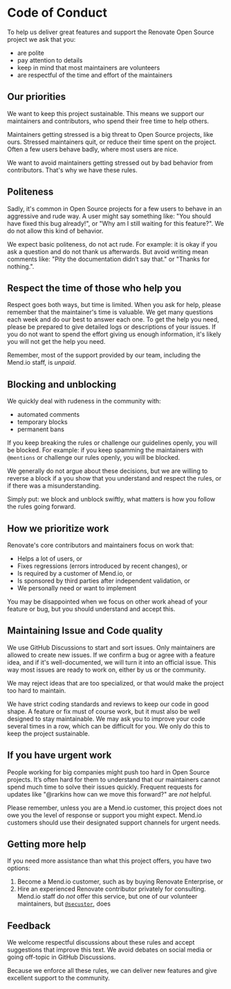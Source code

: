 # Code of Conduct

To help us deliver great features and support the Renovate Open Source project we ask that you:

- are polite
- pay attention to details
- keep in mind that most maintainers are volunteers
- are respectful of the time and effort of the maintainers

## Our priorities

We want to keep this project sustainable.
This means we support our maintainers and contributors, who spend their free time to help others.

Maintainers getting stressed is a big threat to Open Source projects, like ours.
Stressed maintainers quit, or reduce their time spent on the project.
Often a few users behave badly, where most users are nice.

We want to avoid maintainers getting stressed out by bad behavior from contributors.
That's why we have these rules.

## Politeness

Sadly, it's common in Open Source projects for a few users to behave in an aggressive and rude way.
A user might say something like: "You should have fixed this bug already!", or "Why am I still waiting for this feature?".
We do not allow this kind of behavior.

We expect basic politeness, do not act rude.
For example: it is okay if you ask a question and do not thank us afterwards.
But avoid writing mean comments like: "Pity the documentation didn’t say that." or "Thanks for nothing.".

## Respect the time of those who help you

Respect goes both ways, but time is limited.
When you ask for help, please remember that the maintainer's time is valuable.
We get many questions each week and do our best to answer each one.
To get the help you need, please be prepared to give detailed logs or descriptions of your issues.
If you do not want to spend the effort giving us enough information, it's likely you will not get the help you need.

Remember, most of the support provided by our team, including the Mend.io staff, is _unpaid_.

## Blocking and unblocking

We quickly deal with rudeness in the community with:

- automated comments
- temporary blocks
- permanent bans

If you keep breaking the rules or challenge our guidelines openly, you will be blocked.
For example: if you keep spamming the maintainers with `@mentions` or challenge our rules openly, you will be blocked.

We generally do not argue about these decisions, but we are willing to reverse a block if a you show that you understand and respect the rules, or if there was a misunderstanding.

Simply put: we block and unblock swiftly, what matters is how you follow the rules going forward.

## How we prioritize work

Renovate's core contributors and maintainers focus on work that:

- Helps a lot of users, or
- Fixes regressions (errors introduced by recent changes), or
- Is required by a customer of Mend.io, or
- Is sponsored by third parties after independent validation, or
- We personally need or want to implement

You may be disappointed when we focus on other work ahead of your feature or bug, but you should understand and accept this.

## Maintaining Issue and Code quality

We use GitHub Discussions to start and sort issues.
Only maintainers are allowed to create new issues.
If we confirm a bug or agree with a feature idea, and if it's well-documented, we will turn it into an official issue.
This way most issues are ready to work on, either by us or the community.

We may reject ideas that are too specialized, or that would make the project too hard to maintain.

We have strict coding standards and reviews to keep our code in good shape.
A feature or fix must of course work, but it must also be well designed to stay maintainable.
We may ask you to improve your code several times in a row, which can be difficult for you.
We only do this to keep the project sustainable.

## If you have urgent work

People working for big companies might push too hard in Open Source projects.
It’s often hard for them to understand that our maintainers cannot spend much time to solve their issues quickly.
Frequent requests for updates like "@rarkins how can we move this forward?" are _not_ helpful.

Please remember, unless you are a Mend.io customer, this project does not owe you the level of response or support you might expect.
Mend.io customers should use their designated support channels for urgent needs.

## Getting more help

If you need more assistance than what this project offers, you have two options:

1. Become a Mend.io customer, such as by buying Renovate Enterprise, or
1. Hire an experienced Renovate contributor privately for consulting. Mend.io staff do _not_ offer this service, but one of our volunteer maintainers, but [`@secustor`](https://github.com/secustor), does

## Feedback

We welcome respectful discussions about these rules and accept suggestions that improve this text.
We avoid debates on social media or going off-topic in GitHub Discussions.

Because we enforce all these rules, we can deliver new features and give excellent support to the community.
